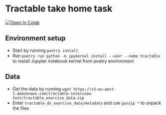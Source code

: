 # Tractable take home task

[![Open In Colab](https://colab.research.google.com/assets/colab-badge.svg)](https://colab.research.google.com/drive/1QgIRnPeNQ-DkWmGmG5NcE0IHJKZ9C_fW?usp=sharing)

## Environment setup
- Start by running `poetry install`
- Run `poetry run python -m ipykernel install --user --name tractable` to install Jupyter notebook kernel from poetry environment

## Data
- Get the data by running `wget https://s3-eu-west-1.amazonaws.com/tractable-interview-test/tractable_exercise_data.zip`
- Enter `tractable_ds_exercise_data/metadata` and use `gunzip *` to unpack the files